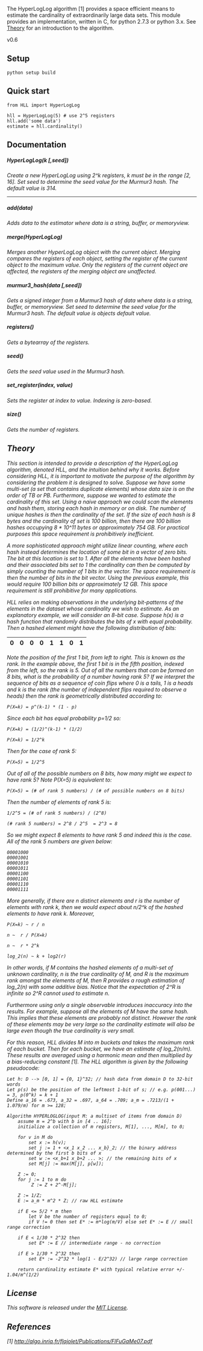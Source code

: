 The HyperLogLog algorithm [1] provides a space efficient means to estimate the
cardinality of extraordinarily large data sets. This module provides an
implementation, written in C, for python 2.7.3 or python 3.x. See 
<a href="#theory">Theory</a> for an introduction to the algorithm.

v0.6

## Setup

    python setup build

## Quick start

    from HLL import HyperLogLog
    
    hll = HyperLogLog(5) # use 2^5 registers
    hll.add('some data')
    estimate = hll.cardinality()
  
## Documentation

##### HyperLogLog(<i>k [,seed])

Create a new HyperLogLog using 2^<i>k</i> registers, <i>k</i> must be in the 
range [2, 16]. Set <i>seed</i> to determine the seed value for the Murmur3 
hash. The default value is 314.

* * *

##### add(<i>data</i>)

Adds <i>data</i> to the estimator where <i>data</i> is a string, buffer, or 
memoryview.

##### merge(<i>HyperLogLog</i>)

Merges another HyperLogLog object with the current object. Merging compares the 
registers of each object, setting the register of the current object to the 
maximum value. Only the registers of the current object are affected, the 
registers of the merging object are unaffected.

##### murmur3_hash(<i>data [,seed]</i>)

Gets a signed integer from a Murmur3 hash of <i>data</i> where <i>data</i> is a 
string, buffer, or memoryview. Set <i>seed</i> to determine the seed
value for the Murmur3 hash. The default value is objects default value.

##### registers()

Gets a bytearray of the registers.

##### seed()

Gets the seed value used in the Murmur3 hash.

##### set_register(<i>index, value</i>)

Sets the register at <i>index</i> to <i>value</i>. Indexing is zero-based.

##### size()

Gets the number of registers.

## Theory <a name='theory'></a>

This section is intended to provide a description of the HyperLogLog algorithm,
denoted HLL, and the intuition behind why it works. Before considering HLL, it 
is important to motivate the purpose of the algorithm by considering the problem 
it is designed to solve. Suppose we have some multi-set (a set that contains 
duplicate elements) whose data size is on the order of TB or PB. Furthermore,
suppose we wanted to estimate the cardinality of this set. Using a naive approach
we could scan the elements and hash them, storing each hash in memory or on disk.
The number of unique hashes is then the cardinality of the set. If the size of 
each hash is 8 bytes and the cardinality of set is 100 billion, then there
are 100 billion hashes occupying 8 * 10^11 bytes or approximately 754 GB. For 
practical purposes this space requirement is prohibitively inefficient. 

A more sophisticated approach might utilize linear counting, where each hash 
instead determines the location of some bit in a vector of zero bits. The bit
at this location is set to 1. After all the elements have been hashed and their 
associated bits set to 1 the cardinality can then be computed by simply counting 
the number of 1 bits in the vector. The space requirement is then the number of 
bits in the bit vector. Using the previous example, this would require 100 
billion bits or approximately 12 GB. This space requirement is still prohibitive 
for many applications. 

HLL relies on making observations in the underlying bit-patterns of the elements 
in the dataset whose cardinality we wish to estimate. As an explanatory example, 
we will consider an 8-bit case. Suppose h(x) is a hash function that randomly 
distributes the bits of x with equal probability. Then a hashed element might 
have the following distribution of bits:
  
|  0  | 0  | 0  | 0  | 1  | 1  | 0  | 1  |
| --- |:--:|:--:|:--:|:--:|:--:|:--:| --:|

Note the position of the first 1 bit, from left to right. This is known as the
rank. In the example above, the first 1 bit is in the fifth position, indexed 
from the left, so the rank is 5. Out of all the numbers that can be formed on 
8 bits, what is the probability of a number having rank 5? If we interpret the 
sequence of bits as a sequence of coin flips where 0 is a tails, 1 is a heads 
and k is the rank (the number of independent flips required to observe a heads) 
then the rank is geometrically distributed according to:

    P(X=k) = p^(k-1) * (1 - p)

Since each bit has equal probability p=1/2 so:

    P(X=k) = (1/2)^(k-1) * (1/2)
	
	P(X=k) = 1/2^k
	
Then for the case of rank 5: 

    P(X=5) = 1/2^5

Out of all of the possible numbers on 8 bits, how many might we expect to have 
rank 5? Note P(X=5) is equivalent to:

    P(X=5) = (# of rank 5 numbers) / (# of possible numbers on 8 bits)
    
Then the number of elements of rank 5 is:

    1/2^5 = (# of rank 5 numbers) / (2^8)

    (# rank 5 numbers) = 2^8 / 2^5  = 2^3 = 8

So we might expect 8 elements to have rank 5 and indeed this is the case. All of
the rank 5 numbers are given below:

    00001000
    00001001
    00001010
    00001011
    00001100
    00001101
    00001110
    00001111

More generally, if there are n distinct elements and r is the number of elements 
with rank k, then we would expect about n/2^k of the hashed elements to have 
rank k. Moreover,

    P(X=k) ~ r / n	
	
    n ~  r / P(X=k)
	
    n ~  r * 2^k
	
    log_2(n) ~ k + log2(r)            
	
In other words, if M contains the hashed elements of a multi-set of unknown 
cardinality, n is the true cardinality of M, and R is the maximum rank amongst the 
elements of M, then R provides a rough estimation of log_2(n) with some additive bias. 
Notice that the expectation of 2^R is infinite so 2^R cannot used to estimate n. 

Furthermore using only a single observable introduces inaccuracy into the results. For 
example, suppose all the elements of M have the same hash. This implies that these 
elements are probably not distinct. However the rank of these elements may be very 
large so the cardinality estimate will also be large even though the true cardinality
is very small.

For this reason, HLL divides M into m buckets and takes the maximum rank of each 
bucket. Then for each bucket, we have an estimate of log_2(n/m). These results 
are averaged using a harmonic mean and then multiplied by a bias-reducing constant [1]. 
The HLL algorithm is given by the following pseudocode:

```
Let h: D --> [0, 1] = {0, 1}^32; // hash data from domain D to 32-bit words
Let p(s) be the position of the leftmost 1-bit of s; // e.g. p(001...) = 3, p(0^k) = k + 1
Define a_16 = .673, a_32 = .697, a_64 = .709; a_m = .7213/(1 + 1.079/m) for m >= 128;

Algorithm HYPERLOGLOG(input M: a multiset of items from domain D)
    assume m = 2^b with b in [4 .. 16];
    initialize a collection of m registers, M[1], ..., M[m], to 0;
	
	for v in M do
	    set x := h(v);
		set j := 1 + <x_1 x_2 ... x_b}_2; // the binary address determined by the first b bits of x
		set w := <x_b+1 x_b+2 ... >; // the remaining bits of x
		set M[j] := max(M[j], p[w]);
		
	Z := 0;
	for j := 1 to m do
	     Z := Z + 2^-M[j];
	
	Z := 1/Z;
	E := a_m * m^2 * Z; // raw HLL estimate
	
	if E <= 5/2 * m then
		let V be the number of registers equal to 0;
		if V != 0 then set E* := m*log(m/V) else set E* := E // small range correction
			
	if E < 1/30 * 2^32 then
		set E* := E // intermediate range - no correction
	
	if E > 1/30 * 2^32 then
		set E* := -2^32 * log(1 - E/2^32) // large range correction
	
	return cardinality estimate E* with typical relative error +/- 1.04/m^(1/2)
```
    
## License

This software is released under the [MIT License](https://gist.github.com/ascv/5123769).

## References

[1] http://algo.inria.fr/flajolet/Publications/FlFuGaMe07.pdf

